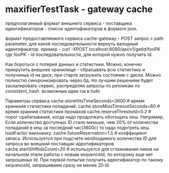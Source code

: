 # maxifierTestTask - gateway cache

предполагаемый формат внешнего сервиса - поставщика идентификаторов -  список идентификаторов в формате json.

формат предоставляемого сервиса   cache-gateway - POST запрос с path parameter, для какой последовательности вернуть валидный идентификатор.
пример - curl -XPOST localhost:8080/api/v1/getId/fooPK
где fooPK - id последовательности, для которой нужно получить Id.
 
 Как бороться с потерей данных и статистики.
 Можно, конечно прикрутить внешнее хранилище - сбрасывать всю статистику и полученые id на диск, при старте загружать состояние с диска. Можно полностю синхронизировать через бд.
 Но лучшим решением будет заскалировать сервис, распределяя запросы по репликам по consistent_hash.
возможные идеи см в todo

Параметры сервиса
cache.storeHitsTimeSeconds=3600 # время хранения статистики попаданий.
cache.storeMissTimeoutSeconds=60 # время хранния статистики промахов
cache.reserveThreshold=0.2 # порог срабатывания, когда надо продолжать обогощать кеш. Например, Если количество доступных ID стало меньше, чем 20% от количества попаданий в кеш за последний час(3600с) то надо подогреть кеш. loadFactor наизнанку. 
cache.futureReservation=1.5 # коэффициент запаса. Используется при подсчете необходимого количества ID для запроса во внешний поставщик идентификаторов.
cache.startShiftIdsCount=20 # используется для сглаживания пиков на начальном этапе работы с новым sequenceId, по которому еще нет запрошеных Id. При первой попытке получить идентификатор по такому sequenceId, запрашиваем сразу не менее 20 Id.


